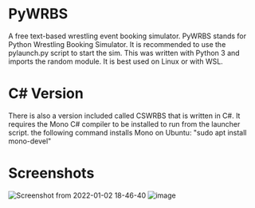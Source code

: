 # PyWRBS
A free text-based wrestling event booking simulator.
PyWRBS stands for Python Wrestling Booking Simulator.
It is recommended to use the pylaunch.py script to start the sim.
This was written with Python 3 and imports the random module.
It is best used on Linux or with WSL.
# C# Version
There is also a version included called CSWRBS that is written in C#. It requires the Mono C# compiler to be installed to run from the launcher script.
 the following command installs Mono on Ubuntu: "sudo apt install mono-devel"
# Screenshots
![Screenshot from 2022-01-02 18-46-40](https://user-images.githubusercontent.com/17995774/147892550-6b6f7f76-475e-4cc9-8393-31a4d692c2af.png)
![image](https://user-images.githubusercontent.com/17995774/148621567-1095c75b-eac6-4179-a3b1-e9656a1609ae.png)

